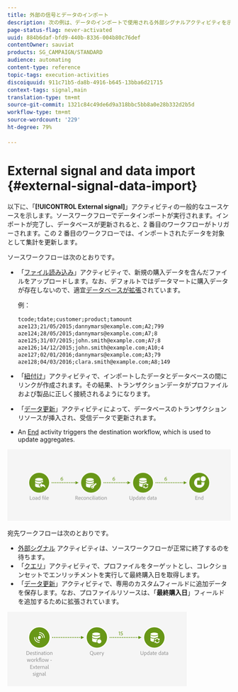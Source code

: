 ```yaml
---
title: 外部の信号とデータのインポート
description: 次の例は、データのインポートで使用される外部シグナルアクティビティを示しています。
page-status-flag: never-activated
uuid: 884b6daf-bfd9-440b-8336-004b80c76def
contentOwner: sauviat
products: SG_CAMPAIGN/STANDARD
audience: automating
content-type: reference
topic-tags: execution-activities
discoiquuid: 911c71b5-da8b-4916-b645-13bba6d21715
context-tags: signal,main
translation-type: tm+mt
source-git-commit: 1321c84c49de6d9a318bbc5bb8a0e28b332d2b5d
workflow-type: tm+mt
source-wordcount: '229'
ht-degree: 79%

---
```



# External signal and data import {#external-signal-data-import}

以下に、「**[!UICONTROL External signal]**」アクティビティの一般的なユースケースを示します。ソースワークフローでデータインポートが実行されます。インポートが完了し、データベースが更新されると、2 番目のワークフローがトリガーされます。この 2 番目のワークフローでは、インポートされたデータを対象として集計を更新します。

ソースワークフローは次のとおりです。

* 「[ファイル読み込み](../../automating/using/load-file.md)」アクティビティで、新規の購入データを含んだファイルをアップロードします。なお、デフォルトではデータマートに購入データが存在しないので、適宜[データベースが拡張](../../developing/using/data-model-concepts.md)されています。

   例：

   ```
   tcode;tdate;customer;product;tamount
   aze123;21/05/2015;dannymars@example.com;A2;799
   aze124;28/05/2015;dannymars@example.com;A7;8
   aze125;31/07/2015;john.smith@example.com;A7;8
   aze126;14/12/2015;john.smith@example.com;A10;4
   aze127;02/01/2016;dannymars@example.com;A3;79
   aze128;04/03/2016;clara.smith@example.com;A8;149
   ```

* 「[紐付け](../../automating/using/reconciliation.md)」アクティビティで、インポートしたデータとデータベースの間にリンクが作成されます。その結果、トランザクションデータがプロファイルおよび製品に正しく接続されるようになります。
* 「[データ更新](../../automating/using/update-data.md)」アクティビティによって、データベースのトランザクションリソースが挿入され、受信データで更新されます。
* An [End](../../automating/using/start-and-end.md) activity triggers the destination workflow, which is used to update aggregates.

![](assets/signal_example_source1.png)

宛先ワークフローは次のとおりです。

* [外部シグナル](../../automating/using/external-signal.md) アクティビティは、ソースワークフローが正常に終了するのを待ちます。
* 「[クエリ](../../automating/using/query.md#enriching-data)」アクティビティで、プロファイルをターゲットとし、コレクションセットでエンリッチメントを実行して最終購入日を取得します。
* 「[データ更新](../../automating/using/update-data.md)」アクティビティで、専用のカスタムフィールドに追加データを保存します。なお、プロファイルリソースは、「**最終購入日**」フィールドを追加するために拡張されています。

![](assets/signal_example_source2.png)
